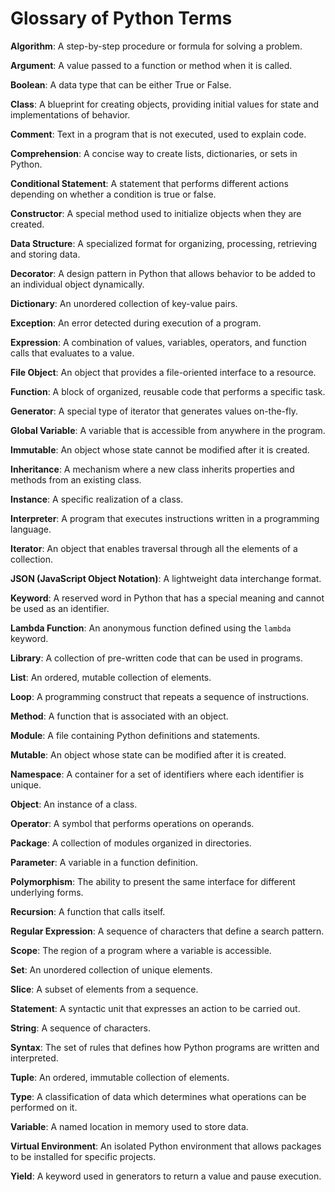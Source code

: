 # Glossary of Python Terms

**Algorithm**: A step-by-step procedure or formula for solving a problem.

**Argument**: A value passed to a function or method when it is called.

**Boolean**: A data type that can be either True or False.

**Class**: A blueprint for creating objects, providing initial values for state and implementations of behavior.

**Comment**: Text in a program that is not executed, used to explain code.

**Comprehension**: A concise way to create lists, dictionaries, or sets in Python.

**Conditional Statement**: A statement that performs different actions depending on whether a condition is true or false.

**Constructor**: A special method used to initialize objects when they are created.

**Data Structure**: A specialized format for organizing, processing, retrieving and storing data.

**Decorator**: A design pattern in Python that allows behavior to be added to an individual object dynamically.

**Dictionary**: An unordered collection of key-value pairs.

**Exception**: An error detected during execution of a program.

**Expression**: A combination of values, variables, operators, and function calls that evaluates to a value.

**File Object**: An object that provides a file-oriented interface to a resource.

**Function**: A block of organized, reusable code that performs a specific task.

**Generator**: A special type of iterator that generates values on-the-fly.

**Global Variable**: A variable that is accessible from anywhere in the program.

**Immutable**: An object whose state cannot be modified after it is created.

**Inheritance**: A mechanism where a new class inherits properties and methods from an existing class.

**Instance**: A specific realization of a class.

**Interpreter**: A program that executes instructions written in a programming language.

**Iterator**: An object that enables traversal through all the elements of a collection.

**JSON (JavaScript Object Notation)**: A lightweight data interchange format.

**Keyword**: A reserved word in Python that has a special meaning and cannot be used as an identifier.

**Lambda Function**: An anonymous function defined using the `lambda` keyword.

**Library**: A collection of pre-written code that can be used in programs.

**List**: An ordered, mutable collection of elements.

**Loop**: A programming construct that repeats a sequence of instructions.

**Method**: A function that is associated with an object.

**Module**: A file containing Python definitions and statements.

**Mutable**: An object whose state can be modified after it is created.

**Namespace**: A container for a set of identifiers where each identifier is unique.

**Object**: An instance of a class.

**Operator**: A symbol that performs operations on operands.

**Package**: A collection of modules organized in directories.

**Parameter**: A variable in a function definition.

**Polymorphism**: The ability to present the same interface for different underlying forms.

**Recursion**: A function that calls itself.

**Regular Expression**: A sequence of characters that define a search pattern.

**Scope**: The region of a program where a variable is accessible.

**Set**: An unordered collection of unique elements.

**Slice**: A subset of elements from a sequence.

**Statement**: A syntactic unit that expresses an action to be carried out.

**String**: A sequence of characters.

**Syntax**: The set of rules that defines how Python programs are written and interpreted.

**Tuple**: An ordered, immutable collection of elements.

**Type**: A classification of data which determines what operations can be performed on it.

**Variable**: A named location in memory used to store data.

**Virtual Environment**: An isolated Python environment that allows packages to be installed for specific projects.

**Yield**: A keyword used in generators to return a value and pause execution.
